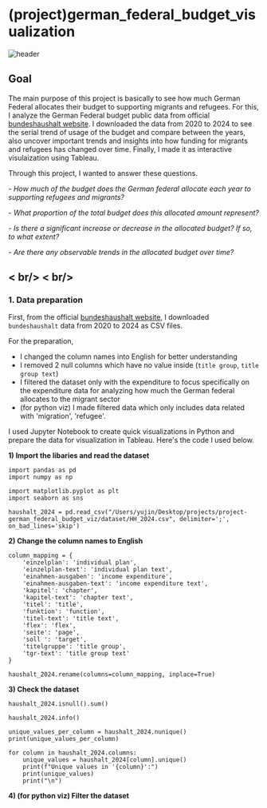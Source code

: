 # (project)german_federal_budget_visualization

![header](https://capsule-render.vercel.app/api?type=venom&color=0:418FDE,100:0033A0&height=200&text=project%20migration&stroke=0033A0)


## Goal
The main purpose of this project is basically to see how much German Federal allocates their budget to supporting migrants and refugees. For this, I analyze the German Federal budget public data from official [bundeshaushalt website](https://www.bundeshaushalt.de/DE/Download-Portal/download-portal.html). I downloaded the data from 2020 to 2024 to see the serial trend of usage of the budget and compare between the years, also uncover important trends and insights into how funding for migrants and refugees has changed over time. Finally, I made it as interactive visulaization using Tableau.

Through this project, I wanted to answer these questions.

*- How much of the budget does the German federal allocate each year to supporting refugees and migrants?*

*- What proportion of the total budget does this allocated amount represent?*

*- Is there a significant increase or decrease in the allocated budget? If so, to what extent?*

*- Are there any observable trends in the allocated budget over time?*

< br/>
< br/>
----
### 1. Data preparation

First, from the official [bundeshaushalt website](https://www.bundeshaushalt.de/DE/Download-Portal/download-portal.html), I downloaded `bundeshaushalt` data from 2020 to 2024 as CSV files.

For the preparation,
* I changed the column names into English for better understanding
* I removed 2 null columns which have no value inside (`title group`, `title group text`)
* I filtered the dataset only with the expenditure to focus specifically on the expenditure data for analyzing how much the German federal allocates to the migrant sector
* (for python viz) I made filtered data which only includes data related with 'migration', 'refugee'. 

I used Jupyter Notebook to create quick visualizations in Python and prepare the data for visualization in Tableau.
Here's the code I used below. 

**1) Import the libaries and read the dataset**
```
import pandas as pd
import numpy as np

import matplotlib.pyplot as plt
import seaborn as sns
```
```
haushalt_2024 = pd.read_csv("/Users/yujin/Desktop/projects/project-german_federal_budget_viz/dataset/HH_2024.csv", delimiter=';', on_bad_lines='skip')
```

**2) Change the column names to English**
```
column_mapping = {
    'einzelplan': 'individual plan',
    'einzelplan-text': 'individual plan text',
    'einahmen-ausgaben': 'income expenditure',
    'einahmen-ausgaben-text': 'income expenditure text',
    'kapitel': 'chapter',
    'kapitel-text': 'chapter text',
    'titel': 'title',
    'funktion': 'function',
    'titel-text': 'title text',
    'flex': 'flex',
    'seite': 'page',
    'soll ': 'target',
    'titelgruppe': 'title group',
    'tgr-text': 'title group text'
}

haushalt_2024.rename(columns=column_mapping, inplace=True)
```
**3) Check the dataset**
```
haushalt_2024.isnull().sum()
```
```
haushalt_2024.info()
```
```
unique_values_per_column = haushalt_2024.nunique()
print(unique_values_per_column)
```
```
for column in haushalt_2024.columns:
    unique_values = haushalt_2024[column].unique()
    print(f"Unique values in '{column}':")
    print(unique_values)
    print("\n")
```
**4) (for python viz) Filter the dataset**

